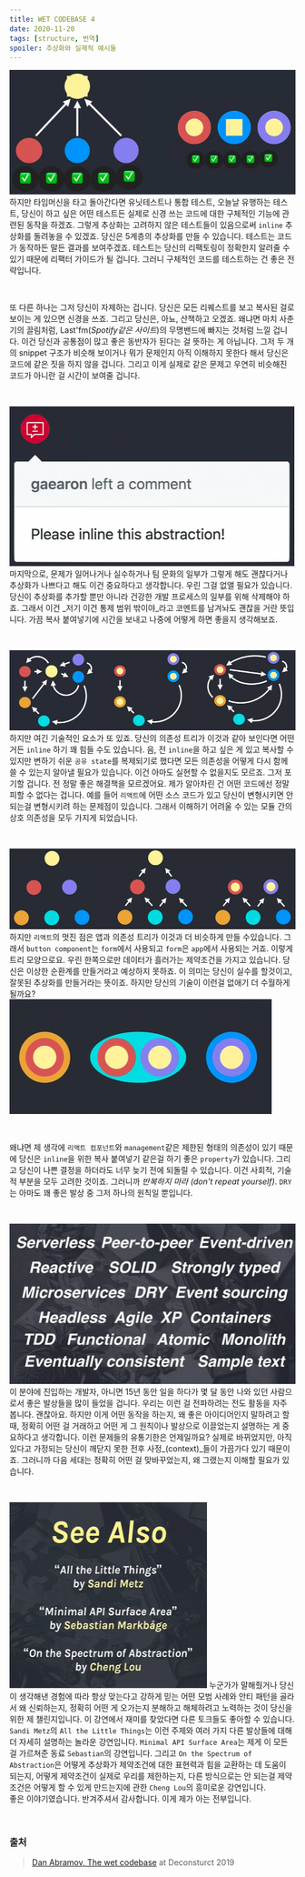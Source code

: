 ```yaml
---
title: WET CODEBASE 4
date: 2020-11-20
tags: [structure, 번역]
spoiler: 추상화와 실제적 예시들
---
```


![specific test](../assets/images/wet-base/new-test.PNG)
하지만 타임머신을 타고 돌아간다면 유닛테스트나 통합 테스트, 오늘날 유행하는 테스트, 당신이 하고 싶은 어떤 테스트든 실제로 신경 쓰는 코드에 대한 구체적인 기능에 관련된 동작을 하겠죠. 그렇게 추상화는 고려하지 않은 테스트들이 있음으로써 `inline` 추상화를 돌려놓을 수 있겠죠. 당신은 5계층의 추상화를 만들 수 있습니다. 테스트는 코드가 동작하든 말든 결과를 보여주겠죠. 테스트는 당신의 리팩토링이 정확한지 알려줄 수 있기 때문에 리팩터 가이드가 될 겁니다. 그러니 구체적인 코드를 테스트하는 건 좋은 전략입니다.

&nbsp;

또 다른 하나는 그저 당신이 자제하는 겁니다. 당신은 모든 리퀘스트를 보고 복사된 걸로 보이는 게 있으면 신경을 쓰죠. 그리고 당신은, 아뇨, 산책하고 오겠죠. 왜냐면 마치 사춘기의 끌림처럼, Last'fm(_Spotify같은 사이트_)의 무명밴드에 빠지는 것처럼 느낄 겁니다. 이건 당신과 공통점이 많고 좋은 동반자가 된다는 걸 뜻하는 게 아닙니다. 그저 두 개의 snippet 구조가 비슷해 보이거나 뭐가 문제인지 아직 이해하지 못한다 해서 당신은 코드에 같은 짓을 하지 않을 겁니다. 그리고 이게 실제로 같은 문제고 우연히 비슷해진 코드가 아니란 걸 시간이 보여줄 겁니다.

&nbsp;

![inline it](../assets/images/wet-base/inline-it.PNG)
마지막으로, 문제가 일어나거나 실수하거나 팀 문화의 일부가 그렇게 해도 괜찮다거나 추상화가 나쁘다고 해도 이건 중요하다고 생각합니다. 우린 그걸 없앨 필요가 있습니다. 당신이 추상화를 추가할 뿐만 아니라 건강한 개발 프로세스의 일부를 위해 삭제해야 하죠. 그래서 이건 _저기 이건 통제 범위 밖이야_라고 코멘트를 남겨놔도 괜찮을 거란 뜻입니다. 가끔 복사 붙여넣기에 시간을 보내고 나중에 어떻게 하면 좋을지 생각해보죠.

&nbsp;

![enhanced structure](../assets/images/wet-base/enhanced-structure.PNG)
하지만 여긴 기술적인 요소가 또 있죠. 당신의 의존성 트리가 이것과 같아 보인다면 어떤 거든 `inline` 하기 꽤 힘들 수도 있습니다. 음, 전 `inline`을 하고 싶은 게 있고 복사할 수 있지만 변하기 쉬운 `공유 state`를 복제되기로 했다면 모든 의존성을 어떻게 다시 함께 쓸 수 있는지 알아낼 필요가 있습니다. 이건 아마도 실현할 수 없을지도 모르죠. 그저 포기할 겁니다. 전 정말 좋은 해결책을 모르겠어요. 제가 알아차린 건 어떤 코드에선 정말 피할 수 없다는 겁니다. 예를 들어 `리액트`에 어떤 소스 코드가 있고 당신이 변형시키면 안 되는걸 변형시키려 하는 문제점이 있습니다. 그래서 이해하기 어려울 수 있는 모듈 간의 상호 의존성을 모두 가지게 되었습니다.

&nbsp;

![let's change structure](../assets/images/wet-base/change-structure.PNG)
하지만 `리액트`의 멋진 점은 앱과 의존성 트리가 이것과 더 비슷하게 만들 수있습니다. 그래서 `button component`는 `form`에서 사용되고 `form`은 `app`에서 사용되는 거죠. 이렇게 트리 모양으로요. 우린 한쪽으로만 데이터가 흘러가는 제약조건을 가지고 있습니다. 당신은 이상한 순환계를 만들거라고 예상하지 못하죠. 이 의미는 당신이 실수를 할것이고, 잘못된 추상화를 만들거라는 뜻이죠. 하지만 당신의 기술이 이런걸 없애기 더 수월하게 될까요?
![not too late](../assets/images/wet-base/too-late.PNG)

&nbsp;

왜냐면 제 생각에 `리액트 컴포넌트`와 `management`같은 제한된 형태의 의존성이 있기 때문에 당신은 `inline`을 위한 복사 붙여넣기 같은걸 하기 좋은 `property`가 있습니다. 그리고 당신이 나쁜 결정을 하더라도 너무 늦기 전에 되돌릴 수 있습니다. 이건 사회적, 기술적 부분을 모두 고려한 것이죠. 그러니까 _반복하지 마라 (don't repeat yourself)_. `DRY`는 아마도 꽤 좋은 발상 중 그저 하나의 원칙일 뿐입니다.

&nbsp;

![good ideas](../assets/images/wet-base/good-idea.PNG)
이 분야에 진입하는 개발자, 아니면 15년 동안 일을 하다가 몇 달 동안 나와 있던 사람으로서 좋은 발상들을 많이 들었을 겁니다. 우리는 이런 걸 전파하려는 전도 활동을 자주 봅니다. 괜찮아요. 하지만 이게 어떤 동작을 하는지, 왜 좋은 아이디어인지 말하려고 할 때, 정확히 어떤 걸 거래하고 어떤 게 그 원칙이나 발상으로 이끌었는지 설명하는 게 중요하다고 생각합니다. 이런 문제들의 유통기한은 언제일까요? 실제로 바뀌었지만, 아직 있다고 가정되는 당신이 깨닫지 못한 전후 사정_(context)_들이 가끔가다 있기 때문이죠. 그러니까 다음 세대는 정확히 어떤 걸 맞바꾸었는지, 왜 그랬는지 이해할 필요가 있습니다.

&nbsp;

![see also](../assets/images/wet-base/see-also.PNG)
누군가가 말해줬거나 당신이 생각해낸 경험에 따라 항상 맞는다고 강하게 믿는 어떤 모범 사례와 안티 패턴을 골라서 왜 신뢰하는지, 정확히 어떤 게 오가는지 분해하고 해체하려고 노력하는 것이 당신을 위한 제 챌린지입니다. 이 강연에서 재미를 찾았다면 다른 토크들도 좋아할 수 있습니다. `Sandi Metz`의 `All the Little Things`는 이런 주제와 여러 가지 다른 발상들에 대해 더 자세히 설명하는 놀라운 강연입니다. `Minimal API Surface Area`는 제게 이 모든 걸 가르쳐준 동료 `Sebastian`의 강연입니다. 그리고 `On the Spectrum of Abstraction`은 어떻게 추상화가 제약조건에 대한 표현력과 힘을 교환하는 데 도움이 되는지, 어떻게 제약조건이 실제로 우리를 제한하는지, 다른 방식으로는 안 되는걸 제약조건은 어떻게 할 수 있게 만드는지에 관한 `Cheng Lou`의 흥미로운 강연입니다.  
좋은 이야기였습니다. 반겨주셔서 감사합니다. 이게 제가 아는 전부입니다.

&nbsp;
### 출처
> [Dan Abramov, The wet codebase](https://www.deconstructconf.com/2019/dan-abramov-the-wet-codebase) at Deconsturct 2019